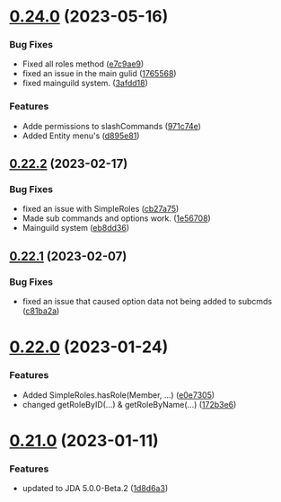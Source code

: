 # [0.24.0](https://github.com/Greazi-Times/Discord_Bot_Foundation/compare/v0.22.2...v0.24.0) (2023-05-16)


### Bug Fixes

* Fixed all roles method ([e7c9ae9](https://github.com/Greazi-Times/Discord_Bot_Foundation/commit/e7c9ae958e4c995baad6bb8201d639eb8152d6a3))
* fixed an issue in the main gulid ([1765568](https://github.com/Greazi-Times/Discord_Bot_Foundation/commit/1765568e4b7bec4c9aa35990d1643ebb1e34f3a7))
* fixed mainguild system. ([3afdd18](https://github.com/Greazi-Times/Discord_Bot_Foundation/commit/3afdd181d4b9878d9e8ddf0bc14a03b40cb0c3ca))


### Features

* Adde permissions to slashCommands ([971c74e](https://github.com/Greazi-Times/Discord_Bot_Foundation/commit/971c74e952f1c27113b8b2fb7add915760387a96))
* Added Entity menu's ([d895e81](https://github.com/Greazi-Times/Discord_Bot_Foundation/commit/d895e81855dba0b511913aa85ff8fabcbedc07b4))



## [0.22.2](https://github.com/Greazi-Times/Discord_Bot_Foundation/compare/v0.22.1...v0.22.2) (2023-02-17)


### Bug Fixes

* fixed an issue with SimpleRoles ([cb27a75](https://github.com/Greazi-Times/Discord_Bot_Foundation/commit/cb27a75d385795dda0ddda4fd6e8f07460091b8e))
* Made sub commands and options work. ([1e56708](https://github.com/Greazi-Times/Discord_Bot_Foundation/commit/1e567082e7674869d467806013befc1bb7fcd187))
* Mainguild system ([eb8dd36](https://github.com/Greazi-Times/Discord_Bot_Foundation/commit/eb8dd36945c16a3f77156c4721c3198bbadbbe26))



## [0.22.1](https://github.com/Greazi-Times/Discord_Bot_Foundation/compare/v0.22.0...v0.22.1) (2023-02-07)


### Bug Fixes

* fixed an issue that caused option data not being added to subcmds ([c81ba2a](https://github.com/Greazi-Times/Discord_Bot_Foundation/commit/c81ba2a7d75ea5533dd3abde0690f32124dc050e))



# [0.22.0](https://github.com/Greazi-Times/Discord_Bot_Foundation/compare/v0.21.0...v0.22.0) (2023-01-24)


### Features

* Added SimpleRoles.hasRole(Member, ...)  ([e0e7305](https://github.com/Greazi-Times/Discord_Bot_Foundation/commit/e0e73054991d1827cb2ffd60ba8048b22225b736))
* changed getRoleByID(...) & getRoleByName(...) ([172b3e6](https://github.com/Greazi-Times/Discord_Bot_Foundation/commit/172b3e67875ffd40f83b28775b4794db19d9d0a5))



# [0.21.0](https://github.com/Greazi-Times/Discord_Bot_Foundation/compare/v0.20.0...v0.21.0) (2023-01-11)


### Features

* updated to JDA 5.0.0-Beta.2 ([1d8d6a3](https://github.com/Greazi-Times/Discord_Bot_Foundation/commit/1d8d6a37393393a96098d68c3f5f61920b92ba4a))



